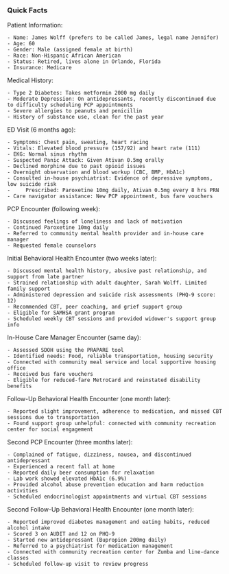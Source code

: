 ### Quick Facts 

Patient Information: 

    - Name: James Wolff (prefers to be called James, legal name Jennifer) 
    - Age: 60 
    - Gender: Male (assigned female at birth) 
    - Race: Non-Hispanic African American 
    - Status: Retired, lives alone in Orlando, Florida 
    - Insurance: Medicare 

Medical History: 

    - Type 2 Diabetes: Takes metformin 2000 mg daily 
    - Moderate Depression: On antidepressants, recently discontinued due to difficulty scheduling PCP appointments 
    - Severe allergies to peanuts and penicillin 
    - History of substance use, clean for the past year  

ED Visit (6 months ago): 

    - Symptoms: Chest pain, sweating, heart racing 
    - Vitals: Elevated blood pressure (157/92) and heart rate (111) 
    - EKG: Normal sinus rhythm 
    - Suspected Panic Attack: Given Ativan 0.5mg orally 
    - Declined morphine due to past opioid issues 
    - Overnight observation and blood workup (CBC, BMP, HbA1c) 
    - Consulted in-house psychiatrist: Evidence of depressive symptoms, low suicide risk 
    -     Prescribed: Paroxetine 10mg daily, Ativan 0.5mg every 8 hrs PRN 
    - Care navigator assistance: New PCP appointment, bus fare vouchers 

PCP Encounter (following week): 

    - Discussed feelings of loneliness and lack of motivation 
    - Continued Paroxetine 10mg daily 
    - Referred to community mental health provider and in-house care manager 
    - Requested female counselors 

Initial Behavioral Health Encounter (two weeks later): 

    - Discussed mental health history, abusive past relationship, and support from late partner 
    - Strained relationship with adult daughter, Sarah Wolff. Limited family support 
    - Administered depression and suicide risk assessments (PHQ-9 score: 12) 
    - Recommended CBT, peer coaching, and grief support group 
    - Eligible for SAMHSA grant program 
    - Scheduled weekly CBT sessions and provided widower's support group info 

In-House Care Manager Encounter (same day): 

    - Assessed SDOH using the PRAPARE tool 
    - Identified needs: Food, reliable transportation, housing security 
    - Connected with community meal service and local supportive housing office 
    - Received bus fare vouchers 
    - Eligible for reduced-fare MetroCard and reinstated disability benefits 

Follow-Up Behavioral Health Encounter (one month later): 

    - Reported slight improvement, adherence to medication, and missed CBT sessions due to transportation 
    - Found support group unhelpful: connected with community recreation center for social engagement 
 
Second PCP Encounter (three months later): 

    - Complained of fatigue, dizziness, nausea, and discontinued antidepressant 
    - Experienced a recent fall at home 
    - Reported daily beer consumption for relaxation 
    - Lab work showed elevated HbA1c (6.9%) 
    - Provided alcohol abuse prevention education and harm reduction activities 
    - Scheduled endocrinologist appointments and virtual CBT sessions 

Second Follow-Up Behavioral Health Encounter (one month later): 

    - Reported improved diabetes management and eating habits, reduced alcohol intake 
    - Scored 3 on AUDIT and 12 on PHQ-9 
    - Started new antidepressant (Bupropion 200mg daily) 
    - Referred to a psychiatrist for medication management 
    - Connected with community recreation center for Zumba and line-dance classes 
    - Scheduled follow-up visit to review progress 

 
